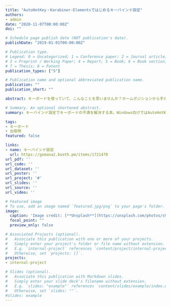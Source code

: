 ```yaml
---
title: "AutoHotKey・Karabiner-Elementsではじめるキーバインド設定"
authors:
- admin
date: "2020-11-07T00:00:00Z"
doi: ""

# Schedule page publish date (NOT publication's date).
publishDate: "2019-01-01T00:00:00Z"

# Publication type.
# Legend: 0 = Uncategorized; 1 = Conference paper; 2 = Journal article;
# 3 = Preprint / Working Paper; 4 = Report; 5 = Book; 6 = Book section;
# 7 = Thesis; 8 = Patent
publication_types: ["5"]

# Publication name and optional abbreviated publication name.
publication: ""
publication_short: ""

abstract: キーボードを使っていて、こんなことを思いませんか？ホームポジションから手が離れて面倒・ショートカットキーがもっと押しやすいキーに欲しい・普段も慣れたエディタのショートカットキーを使いたい......。それらを解決していく本です。この本を読めば、自分好みのキーバインド設定が作れるようになります。Windows向けではAutoHotKey、Mac向けではKarabiner-Elementsを紹介しています。

# Summary. An optional shortened abstract.
summary: キーバインド設定でキーボードの不満を解決する本。Windows向けではAutoHotKey、Mac向けではKarabiner-Elementsを紹介しています。

tags:
- キーボード
- 出版物
featured: false

links:
- name: キーバインド設定
  url: https://gomana2.booth.pm/items/1721470
url_pdf: ''
url_code: ''
url_dataset: ''
url_poster: ''
url_project: '#'
url_slides: ''
url_source: ''
url_video: ''

# Featured image
# To use, add an image named `featured.jpg/png` to your page's folder. 
image:
  caption: 'Image credit: [**Unsplash**](https://unsplash.com/photos/s9CC2SKySJM)'
  focal_point: ""
  preview_only: false

# Associated Projects (optional).
#   Associate this publication with one or more of your projects.
#   Simply enter your project's folder or file name without extension.
#   E.g. `internal-project` references `content/project/internal-project/index.md`.
#   Otherwise, set `projects: []`.
projects:
- internal-project

# Slides (optional).
#   Associate this publication with Markdown slides.
#   Simply enter your slide deck's filename without extension.
#   E.g. `slides: "example"` references `content/slides/example/index.md`.
#   Otherwise, set `slides: ""`.
#slides: example
---
```


